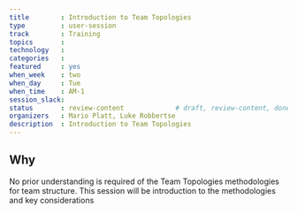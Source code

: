 ```yaml
---
title        : Introduction to Team Topologies
type         : user-session
track        : Training
topics       : 
technology   :
categories   :
featured     : yes
when_week    : two
when_day     : Tue
when_time    : AM-1
session_slack:
status       : review-content             # draft, review-content, done
organizers   : Mario Platt, Luke Robbertse
description  : Introduction to Team Topologies
---
```


## Why

No prior understanding is required of the Team Topologies methodologies for team structure. This session will be introduction to the methodologies and key considerations
